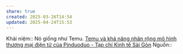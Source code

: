 ```yaml
---
share: true
created: 2025-03-26T14:54
updated: 2025-04-24T15:53
---
```

Khái niệm:: 
Nó giống như Temu. [Temu và khả năng nhân rộng mô hình thương mại điện tử của Pinduoduo - Tạp chí Kinh tế Sài Gòn](https://thesaigontimes.vn/temu-va-kha-nang-nhan-rong-mo-hinh-thuong-mai-dien-tu-cua-pinduoduo/)
Nguồn:: 
